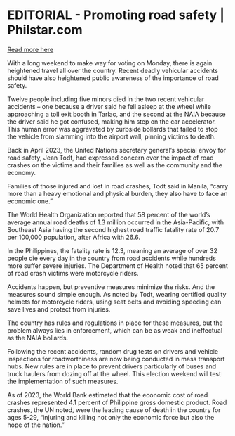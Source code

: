 # EDITORIAL - Promoting road safety | Philstar.com

[Read more here](https://www.philstar.com/opinion/2025/05/11/2442210/editorial-promoting-road-safety)

With a long weekend to make way for voting on Monday, there is again heightened travel all over the country. Recent deadly vehicular accidents should have also heightened public awareness of the importance of road safety.

Twelve people including five minors died in the two recent vehicular accidents – one because a driver said he fell asleep at the wheel while approaching a toll exit booth in Tarlac, and the second at the NAIA because the driver said he got confused, making him step on the car accelerator. This human error was aggravated by curbside bollards that failed to stop the vehicle from slamming into the airport wall, pinning victims to death.

Back in April 2023, the United Nations secretary general’s special envoy for road safety, Jean Todt, had expressed concern over the impact of road crashes on the victims and their families as well as the community and the economy.

Families of those injured and lost in road crashes, Todt said in Manila, “carry more than a heavy emotional and physical burden, they also have to face an economic one.”

The World Health Organization reported that 58 percent of the world’s average annual road deaths of 1.3 million occurred in the Asia-Pacific, with Southeast Asia having the second highest road traffic fatality rate of 20.7 per 100,000 population, after Africa with 26.6.

In the Philippines, the fatality rate is 12.3, meaning an average of over 32 people die every day in the country from road accidents while hundreds more suffer severe injuries. The Department of Health noted that 65 percent of road crash victims were motorcycle riders.

Accidents happen, but preventive measures minimize the risks. And the measures sound simple enough. As noted by Todt, wearing certified quality helmets for motorcycle riders, using seat belts and avoiding speeding can save lives and protect from injuries.

The country has rules and regulations in place for these measures, but the problem always lies in enforcement, which can be as weak and ineffectual as the NAIA bollards.

Following the recent accidents, random drug tests on drivers and vehicle inspections for roadworthiness are now being conducted in mass transport hubs. New rules are in place to prevent drivers particularly of buses and truck haulers from dozing off at the wheel. This election weekend will test the implementation of such measures.

As of 2023, the World Bank estimated that the economic cost of road crashes represented 4.1 percent of Philippine gross domestic product. Road crashes, the UN noted, were the leading cause of death in the country for ages 5-29, “injuring and killing not only the economic force but also the hope of the nation.”
